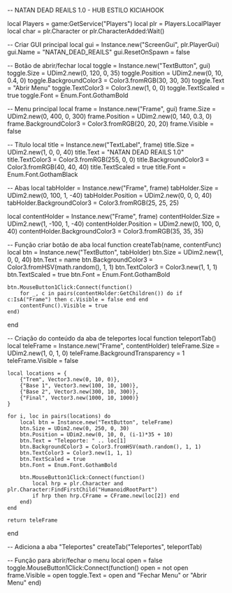 -- NATAN DEAD REAILS 1.0 - HUB ESTILO KICIAHOOK

local Players = game:GetService("Players")
local plr = Players.LocalPlayer
local char = plr.Character or plr.CharacterAdded:Wait()

-- Criar GUI principal
local gui = Instance.new("ScreenGui", plr.PlayerGui)
gui.Name = "NATAN_DEAD_REAILS"
gui.ResetOnSpawn = false

-- Botão de abrir/fechar
local toggle = Instance.new("TextButton", gui)
toggle.Size = UDim2.new(0, 120, 0, 35)
toggle.Position = UDim2.new(0, 10, 0.4, 0)
toggle.BackgroundColor3 = Color3.fromRGB(30, 30, 30)
toggle.Text = "Abrir Menu"
toggle.TextColor3 = Color3.new(1, 0, 0)
toggle.TextScaled = true
toggle.Font = Enum.Font.GothamBold

-- Menu principal
local frame = Instance.new("Frame", gui)
frame.Size = UDim2.new(0, 400, 0, 300)
frame.Position = UDim2.new(0, 140, 0.3, 0)
frame.BackgroundColor3 = Color3.fromRGB(20, 20, 20)
frame.Visible = false

-- Título
local title = Instance.new("TextLabel", frame)
title.Size = UDim2.new(1, 0, 0, 40)
title.Text = "NATAN DEAD REAILS 1.0"
title.TextColor3 = Color3.fromRGB(255, 0, 0)
title.BackgroundColor3 = Color3.fromRGB(40, 40, 40)
title.TextScaled = true
title.Font = Enum.Font.GothamBlack

-- Abas
local tabHolder = Instance.new("Frame", frame)
tabHolder.Size = UDim2.new(0, 100, 1, -40)
tabHolder.Position = UDim2.new(0, 0, 0, 40)
tabHolder.BackgroundColor3 = Color3.fromRGB(25, 25, 25)

local contentHolder = Instance.new("Frame", frame)
contentHolder.Size = UDim2.new(1, -100, 1, -40)
contentHolder.Position = UDim2.new(0, 100, 0, 40)
contentHolder.BackgroundColor3 = Color3.fromRGB(35, 35, 35)

-- Função criar botão de aba
local function createTab(name, contentFunc)
    local btn = Instance.new("TextButton", tabHolder)
    btn.Size = UDim2.new(1, 0, 0, 40)
    btn.Text = name
    btn.BackgroundColor3 = Color3.fromHSV(math.random(), 1, 1)
    btn.TextColor3 = Color3.new(1, 1, 1)
    btn.TextScaled = true
    btn.Font = Enum.Font.GothamBold

    btn.MouseButton1Click:Connect(function()
        for _, c in pairs(contentHolder:GetChildren()) do if c:IsA("Frame") then c.Visible = false end end
        contentFunc().Visible = true
    end)
end

-- Criação do conteúdo da aba de teleportes
local function teleportTab()
    local teleFrame = Instance.new("Frame", contentHolder)
    teleFrame.Size = UDim2.new(1, 0, 1, 0)
    teleFrame.BackgroundTransparency = 1
    teleFrame.Visible = false

    local locations = {
        {"Trem", Vector3.new(0, 10, 0)},
        {"Base 1", Vector3.new(100, 10, 100)},
        {"Base 2", Vector3.new(300, 10, 300)},
        {"Final", Vector3.new(1000, 10, 1000)}
    }

    for i, loc in pairs(locations) do
        local btn = Instance.new("TextButton", teleFrame)
        btn.Size = UDim2.new(0, 250, 0, 30)
        btn.Position = UDim2.new(0, 10, 0, (i-1)*35 + 10)
        btn.Text = "Teleporte: " .. loc[1]
        btn.BackgroundColor3 = Color3.fromHSV(math.random(), 1, 1)
        btn.TextColor3 = Color3.new(1, 1, 1)
        btn.TextScaled = true
        btn.Font = Enum.Font.GothamBold

        btn.MouseButton1Click:Connect(function()
            local hrp = plr.Character and plr.Character:FindFirstChild("HumanoidRootPart")
            if hrp then hrp.CFrame = CFrame.new(loc[2]) end
        end)
    end

    return teleFrame
end

-- Adiciona a aba "Teleportes"
createTab("Teleportes", teleportTab)

-- Função para abrir/fechar o menu
local open = false
toggle.MouseButton1Click:Connect(function()
    open = not open
    frame.Visible = open
    toggle.Text = open and "Fechar Menu" or "Abrir Menu"
end)
